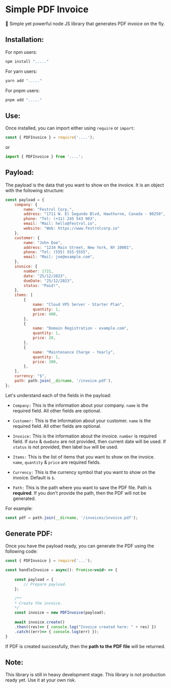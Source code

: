 # Simple PDF Invoice

🥳 Simple yet powerful node JS library that generates PDF invoice on the fly. 

## Installation: 

For npm users:

```bash
npm install "....."
```

For yarn users:

```bash
yarn add "....."
```

For pnpm users:

```bash
pnpm add "....."
```

## Use:

Once installed, you can import either using `require` or `import`:

```js
const { PDFInvoice } = require('....');
```

or

```js
import { PDFInvoice } from '....';
```

## Payload: 

The payload is the data that you want to show on the invoice. It is an object with the following structure:

```js
const payload = {
    company: {
        name: "Festrol Corp.",
        address: "1711 W. El Segundo Blvd, Hawthorne, Canada - 90250",
        phone: "Tel: (+11) 245 543 903",
        email: "Mail: hello@festrol.io",
        website: "Web: https://www.festrolcorp.io"
    },
    customer: {
        name: "John Doe",
        address: "1234 Main Street, New York, NY 10001",
        phone: "Tel: (555) 555-5555",
        email: "Mail: joe@example.com",
    },
    invoice: {
        number: 1721,
        date: "25/12/2023",
        dueDate: "25/12/2023",
        status: "Paid!",
    },
    items: [
        {
            name: "Cloud VPS Server - Starter Plan",
            quantity: 1,
            price: 400,
        },
        {
            name: "Domain Registration - example.com",
            quantity: 1,
            price: 20,
        },
        {
            name: "Maintenance Charge - Yearly",
            quantity: 1,
            price: 300,
        },
    ],
    currency: "$",
    path: path.join(__dirname, '/invoice.pdf'),
};
```

Let's understand each of the fields in the payload:

- `Company:` This is the information about your company. `name` is the required field. All other fields are optional.

- `Customer:` This is the information about your customer. `name` is the required field. All other fields are optional.

- `Invoice:` This is the information about the invoice. `number` is required field. If `date` & `dueDate` are not provided, then current date will be used. If `status` is not provided, then label `Due` will be used.

- `Items:` This is the list of items that you want to show on the invoice. `name`, `quantity` & `price` are required fields.

- `Currency:` This is the currency symbol that you want to show on the invoice. Default is `$`.

- `Path:` This is the path where you want to save the PDF file. Path is **required**. If you don't provide the path, then the PDF will not be generated. 

For example: 

```js
const pdf = path.join(__dirname, '/invoices/invoice.pdf');
```


## Generate PDF:

Once you have the payload ready, you can generate the PDF using the following code:

```js
const { PDFInvoice } = require('...');

const handleInvoice = async(): Promise<void> => {
    
    const payload = {
        // Prepare payload.
    };

    /**
    * Create the invoice.
    */
    const invoice = new PDFInvoice(payload);
  
    await invoice.create()
    .then((res)=> { console.log("Invoice created here: " + res) })
    .catch((err)=> { console.log(err) });  
}
```

If PDF is created successfully, then the **path to the PDF file** will be returned.

## Note: 

This library is still in heavy development stage. This library is not production ready yet. Use it at your own risk.
